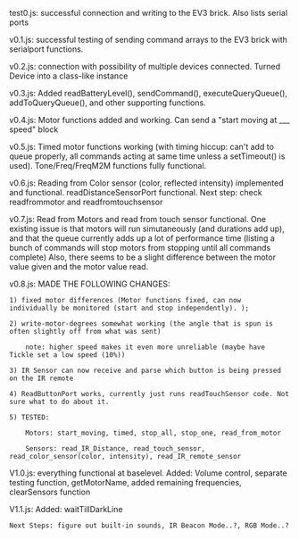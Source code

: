 test0.js: successful connection and writing to the EV3 brick. Also lists serial ports

v0.1.js: successful testing of sending command arrays to the EV3 brick with serialport functions.

v0.2.js: connection with possibility of multiple devices connected. Turned Device into a class-like instance

v0.3.js: Added readBatteryLevel(), sendCommand(), executeQueryQueue(), addToQueryQueue(), and other supporting functions.

v0.4.js: Motor functions added and working. Can send a "start moving at ___ speed" block

v0.5.js: Timed motor functions working (with timing hiccup: can't add to queue properly, all commands acting at same time unless a setTimeout() is used). 
         Tone/Freq/FreqM2M functions fully functional.

v0.6.js: Reading from Color sensor (color, reflected intensity) implemented and functional. readDistanceSensorPort functional.
         Next step: check readfrommotor and readfromtouchsensor

v0.7.js: Read from Motors and read from touch sensor functional. One existing issue is that motors will run simutaneously (and durations add up),
         and that the queue currently adds up a lot of performance time (listing a bunch of commands will stop motors from stopping until all commands complete)
         Also, there seems to be a slight difference between the motor value given and the motor value read.

v0.8.js: MADE THE FOLLOWING CHANGES:

    1) fixed motor differences (Motor functions fixed, can now individually be monitored (start and stop independently). );
    
    2) write-motor-degrees somewhat working (the angle that is spun is often slightly off from what was sent)
    
        note: higher speed makes it even more unreliable (maybe have Tickle set a low speed (10%))
        
    3) IR Sensor can now receive and parse which button is being pressed on the IR remote
    
    4) ReadButtonPort works, currently just runs readTouchSensor code. Not sure what to do about it.
    
    5) TESTED: 
            
        Motors: start_moving, timed, stop_all, stop_one, read_from_motor
        
        Sensors: read_IR_Distance, read_touch_sensor, read_color_sensor(color, intensity), read_IR_remote_sensor


V1.0.js: everything functional at baselevel. Added: Volume control, separate testing function, getMotorName, added remaining frequencies, clearSensors function

V1.1.js: Added: waitTillDarkLine

    Next Steps: figure out built-in sounds, IR Beacon Mode..?, RGB Mode..?